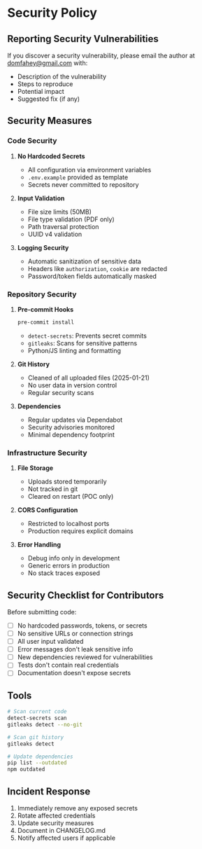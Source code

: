 # Security Policy

## Reporting Security Vulnerabilities

If you discover a security vulnerability, please email the author at domfahey@gmail.com with:
- Description of the vulnerability
- Steps to reproduce
- Potential impact
- Suggested fix (if any)

## Security Measures

### Code Security

1. **No Hardcoded Secrets**
   - All configuration via environment variables
   - `.env.example` provided as template
   - Secrets never committed to repository

2. **Input Validation**
   - File size limits (50MB)
   - File type validation (PDF only)
   - Path traversal protection
   - UUID v4 validation

3. **Logging Security**
   - Automatic sanitization of sensitive data
   - Headers like `authorization`, `cookie` are redacted
   - Password/token fields automatically masked

### Repository Security

1. **Pre-commit Hooks**
   ```bash
   pre-commit install
   ```
   - `detect-secrets`: Prevents secret commits
   - `gitleaks`: Scans for sensitive patterns
   - Python/JS linting and formatting

2. **Git History**
   - Cleaned of all uploaded files (2025-01-21)
   - No user data in version control
   - Regular security scans

3. **Dependencies**
   - Regular updates via Dependabot
   - Security advisories monitored
   - Minimal dependency footprint

### Infrastructure Security

1. **File Storage**
   - Uploads stored temporarily
   - Not tracked in git
   - Cleared on restart (POC only)

2. **CORS Configuration**
   - Restricted to localhost ports
   - Production requires explicit domains

3. **Error Handling**
   - Debug info only in development
   - Generic errors in production
   - No stack traces exposed

## Security Checklist for Contributors

Before submitting code:

- [ ] No hardcoded passwords, tokens, or secrets
- [ ] No sensitive URLs or connection strings
- [ ] All user input validated
- [ ] Error messages don't leak sensitive info
- [ ] New dependencies reviewed for vulnerabilities
- [ ] Tests don't contain real credentials
- [ ] Documentation doesn't expose secrets

## Tools

```bash
# Scan current code
detect-secrets scan
gitleaks detect --no-git

# Scan git history
gitleaks detect

# Update dependencies
pip list --outdated
npm outdated
```

## Incident Response

1. Immediately remove any exposed secrets
2. Rotate affected credentials
3. Update security measures
4. Document in CHANGELOG.md
5. Notify affected users if applicable